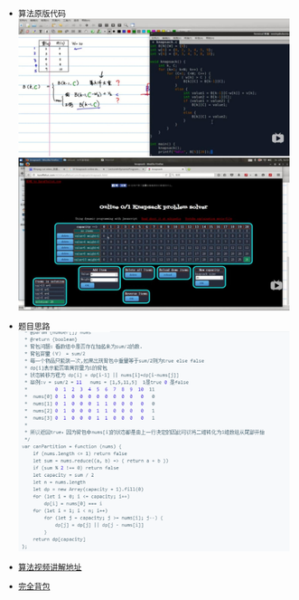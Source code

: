 * 算法原版代码
  ![binaryTree](./img/problem416-1.jpg )
  ![binaryTree](./img/problem416-2.jpg )
* 题目思路
  ![binaryTree](./img/problem416-3.png )
* [算法视频讲解地址](https://www.bilibili.com/video/av36136952?from=search&seid=11732840386939768312)

* [完全背包](https://blog.csdn.net/m0_37907835/article/details/78991992)
  